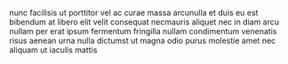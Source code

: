 nunc facilisis ut porttitor vel ac curae massa arcunulla et duis eu est bibendum
at libero elit velit consequat necmauris aliquet nec in diam arcu nullam per
erat ipsum fermentum fringilla nullam condimentum venenatis risus aenean urna
nulla dictumst ut magna odio purus molestie amet nec aliquam ut iaculis mattis